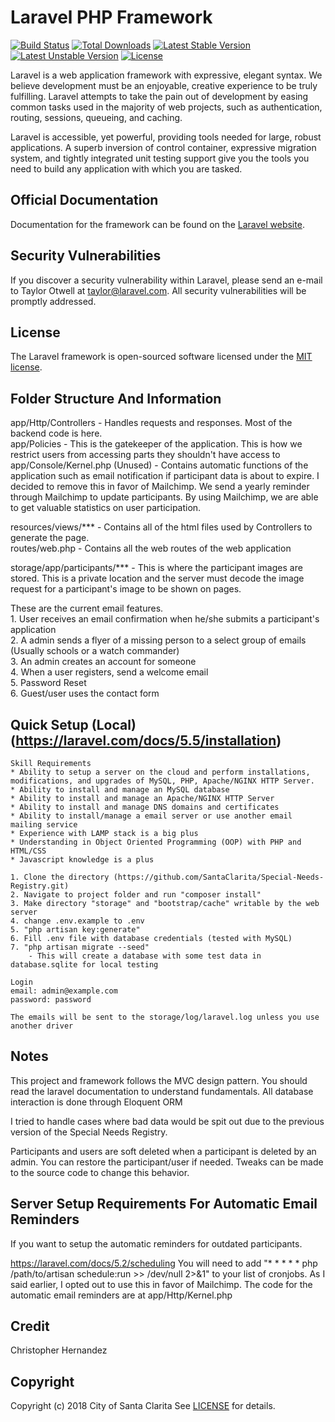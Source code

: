 # Laravel PHP Framework

[![Build Status](https://travis-ci.org/laravel/framework.svg)](https://travis-ci.org/laravel/framework)
[![Total Downloads](https://poser.pugx.org/laravel/framework/d/total.svg)](https://packagist.org/packages/laravel/framework)
[![Latest Stable Version](https://poser.pugx.org/laravel/framework/v/stable.svg)](https://packagist.org/packages/laravel/framework)
[![Latest Unstable Version](https://poser.pugx.org/laravel/framework/v/unstable.svg)](https://packagist.org/packages/laravel/framework)
[![License](https://poser.pugx.org/laravel/framework/license.svg)](https://packagist.org/packages/laravel/framework)

Laravel is a web application framework with expressive, elegant syntax. We believe development must be an enjoyable, creative experience to be truly fulfilling. Laravel attempts to take the pain out of development by easing common tasks used in the majority of web projects, such as authentication, routing, sessions, queueing, and caching.

Laravel is accessible, yet powerful, providing tools needed for large, robust applications. A superb inversion of control container, expressive migration system, and tightly integrated unit testing support give you the tools you need to build any application with which you are tasked.

## Official Documentation

Documentation for the framework can be found on the [Laravel website](http://laravel.com/docs).

## Security Vulnerabilities

If you discover a security vulnerability within Laravel, please send an e-mail to Taylor Otwell at taylor@laravel.com. All security vulnerabilities will be promptly addressed.

## License

The Laravel framework is open-sourced software licensed under the [MIT license](http://opensource.org/licenses/MIT).

## Folder Structure And Information

app/Http/Controllers - Handles requests and responses. Most of the backend code is here.  
app/Policies - This is the gatekeeper of the application. This is how we restrict users from accessing parts they shouldn't have access to  
app/Console/Kernel.php (Unused) - Contains automatic functions of the application such as email notification if participant data is about to expire. I decided to remove this in favor of Mailchimp. We send a yearly reminder through Mailchimp to update participants. By using Mailchimp, we are able to get valuable statistics on user participation.  

resources/views/*** - Contains all of the html files used by Controllers to generate the page.  
routes/web.php - Contains all the web routes of the web application  

storage/app/participants/*** - This is where the participant images are stored. This is a private location and the server must decode the image request for a participant's image to be shown on pages.  

These are the current email features.  
	1. User receives an email confirmation when he/she submits a participant's application  
	2. A admin sends a flyer of a missing person to a select group of emails (Usually schools or a watch commander)    
	3. An admin creates an account for someone  
	4. When a user registers, send a welcome email  
	5. Password Reset  
	6. Guest/user uses the contact form  

## Quick Setup (Local) (https://laravel.com/docs/5.5/installation)

	Skill Requirements
	* Ability to setup a server on the cloud and perform installations, modifications, and upgrades of MySQL, PHP, Apache/NGINX HTTP Server.
	* Ability to install and manage an MySQL database
	* Ability to install and manage an Apache/NGINX HTTP Server
	* Ability to install and manage DNS domains and certificates
	* Ability to install/manage a email server or use another email mailing service 
	* Experience with LAMP stack is a big plus
	* Understanding in Object Oriented Programming (OOP) with PHP and HTML/CSS 
	* Javascript knowledge is a plus

	1. Clone the directory (https://github.com/SantaClarita/Special-Needs-Registry.git)
	2. Navigate to project folder and run "composer install"
	3. Make directory "storage" and "bootstrap/cache" writable by the web server
	4. change .env.example to .env
	5. "php artisan key:generate" 
	6. Fill .env file with database credentials (tested with MySQL)
	7. "php artisan migrate --seed"
		- This will create a database with some test data in database.sqlite for local testing

	Login
	email: admin@example.com 
	password: password 

	The emails will be sent to the storage/log/laravel.log unless you use another driver

## Notes
This project and framework follows the MVC design pattern. You should read the laravel documentation to understand fundamentals. All database interaction is done through Eloquent ORM

I tried to handle cases where bad data would be spit out due to the previous version of the Special Needs Registry.

Participants and users are soft deleted when a participant is deleted by an admin. You can restore the participant/user if needed. Tweaks can be made to the source code to change this behavior.

## Server Setup Requirements For Automatic Email Reminders
If you want to setup the automatic reminders for outdated participants.

https://laravel.com/docs/5.2/scheduling
You will need to add "* * * * * php /path/to/artisan schedule:run >> /dev/null 2>&1" to your list of cronjobs. As I said earlier, I opted out to use this in favor of Mailchimp. The code for the automatic email reminders are at app/Http/Kernel.php

## Credit
Christopher Hernandez

## Copyright
Copyright (c) 2018 City of Santa Clarita
See [LICENSE](https://github.com/santaclarita/Special-Needs-Registry/blob/master/LICENSE.md) for details.
